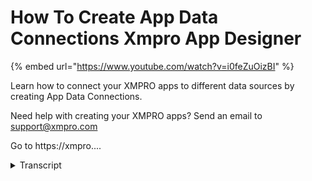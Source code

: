 # How To Create App Data Connections Xmpro App Designer

{% embed url="https://www.youtube.com/watch?v=i0feZuOizBI" %}

Learn how to connect your XMPRO apps to different data sources by creating App Data Connections.&#x20;

Need help with creating your XMPRO apps? Send an email to support@xmpro.com

Go to https://xmpro....

<details>

<summary>Transcript</summary>

Learn how to connect your XMPRO apps to different data sources by creating App Data Connections.&#x20;

Need help with creating your XMPRO apps? Send an email to support@xmpro.com

Go to https://xmpro.... welcome to another training video from

axon pro today we will be looking at how

to create an app data connection at the

prereqs if you should have already gone

through the video on how to create an

app if you haven't then I highly

recommend that you go through that first

now assuming that you have already

created an app and it's blank the first

thing you need to do is decide what this

app means for your user and what this

happens to do is it going to display

some static information like work

instructions or perhaps it is going to

load data from a database and display it

in a grid or furthermore maybe it is

going to get live data off your assets

like let's say a conveyor belt and

display variable speed or the

temperature inside bearing of a pump so

based on those requirements you will

take next step and you will notice that

any person of the times you would need

to get data from a third party system

from outside now how do you achieve that

well in the app designer inside this

screen you will see there is a button

for app data you can click on that and

that will show you the list of

connections that you already got but

since this is a blank app you you can

see that there is no connection yet so

I'll click on the Add button

and I'll be presented by a list of

connectors that I have available and

that I can use to connect to third-party

systems now what is the connector is a

topic for another video um but for now

we can just assume that connectors would

have already been created by the admin

or the IT

um let's say my requirements are that I

want to display data from from a sequel

table so I'll go ahead and choose

seafood connector and once I choose it

I'm presented with a list of

configuration options that that

connector is asking me for so I'll start

by the name this is a friendly name

which which will just help help us

identify this connection so I'll say for

example Friendster next time I'm going

to configure this connector and it is

asking me for a server name I can use

one of the ones that I got and I want to

use sequel authentication I'll provide

the username I'll then provide the

password but that will do is actually go

ahead and queue that I'm server and get

me a list of all the databases that I

have and the one I want to connect with

this one I can then go ahead and save

this connection and we'll then we add it

to the list of connections in my app now

an important point to note here is that

this connection that we created is going

to be available across all the pages in

my app so it's a one-time exercise you

can figure it once um but you can use it

in all your pages as many times as you

may need so that was the that was how to

create an app data connection in the

next video we hope that we will be

looking at how to use this connection

</details>
